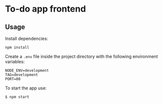 # To-do app frontend

## Usage

Install dependencies:
```
npm install
```

Create a `.env` file inside the project directory with the following environment variables:
```
NODE_ENV=development
TAG=development
PORT=80
```

To start the app use:
```
$ npm start
```
